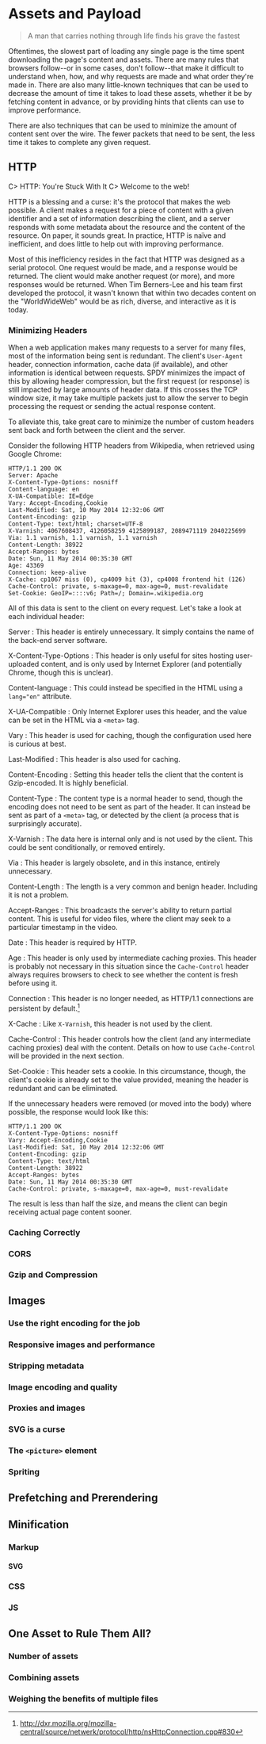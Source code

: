 # Assets and Payload

> A man that carries nothing through life finds his grave the fastest

Oftentimes, the slowest part of loading any single page is the time spent downloading the page's content and assets. There are many rules that browsers follow--or in some cases, don't follow--that make it difficult to understand when, how, and why requests are made and what order they're made in. There are also many little-known techniques that can be used to decrease the amount of time it takes to load these assets, whether it be by fetching content in advance, or by providing hints that clients can use to improve performance.

There are also techniques that can be used to minimize the amount of content sent over the wire. The fewer packets that need to be sent, the less time it takes to complete any given request.


## HTTP

C> HTTP: You're Stuck With It
C> Welcome to the web!

HTTP is a blessing and a curse: it's the protocol that makes the web possible. A client makes a request for a piece of content with a given identifier and a set of information describing the client, and a server responds with some metadata about the resource and the content of the resource. On paper, it sounds great. In practice, HTTP is naïve and inefficient, and does little to help out with improving performance.

Most of this inefficiency resides in the fact that HTTP was designed as a serial protocol. One request would be made, and a response would be returned. The client would make another request (or more), and more responses would be returned. When Tim Berners-Lee and his team first developed the protocol, it wasn't known that within two decades content on the "WorldWideWeb" would be as rich, diverse, and interactive as it is today.


### Minimizing Headers

When a web application makes many requests to a server for many files, most of the information being sent is redundant. The client's `User-Agent` header, connection information, cache data (if available), and other information is identical between requests. SPDY minimizes the impact of this by allowing header compression, but the first request (or response) is still impacted by large amounts of header data. If this crosses the TCP window size, it may take multiple packets just to allow the server to begin processing the request or sending the actual response content.

To alleviate this, take great care to minimize the number of custom headers sent back and forth between the client and the server.

Consider the following HTTP headers from Wikipedia, when retrieved using Google Chrome:

```
HTTP/1.1 200 OK
Server: Apache
X-Content-Type-Options: nosniff
Content-language: en
X-UA-Compatible: IE=Edge
Vary: Accept-Encoding,Cookie
Last-Modified: Sat, 10 May 2014 12:32:06 GMT
Content-Encoding: gzip
Content-Type: text/html; charset=UTF-8
X-Varnish: 4067608437, 4126058259 4125899187, 2089471119 2040225699
Via: 1.1 varnish, 1.1 varnish, 1.1 varnish
Content-Length: 38922
Accept-Ranges: bytes
Date: Sun, 11 May 2014 00:35:30 GMT
Age: 43369
Connection: keep-alive
X-Cache: cp1067 miss (0), cp4009 hit (3), cp4008 frontend hit (126)
Cache-Control: private, s-maxage=0, max-age=0, must-revalidate
Set-Cookie: GeoIP=::::v6; Path=/; Domain=.wikipedia.org
```

All of this data is sent to the client on every request. Let's take a look at each individual header:

Server
: This header is entirely unnecessary. It simply contains the name of the back-end server software.

X-Content-Type-Options
: This header is only useful for sites hosting user-uploaded content, and is only used by Internet Explorer (and potentially Chrome, though this is unclear).

Content-language
: This could instead be specified in the HTML using a `lang="en"` attribute.

X-UA-Compatible
: Only Internet Explorer uses this header, and the value can be set in the HTML via a `<meta>` tag.

Vary
: This header is used for caching, though the configuration used here is curious at best.

Last-Modified
: This header is also used for caching.

Content-Encoding
: Setting this header tells the client that the content is Gzip-encoded. It is highly beneficial.

Content-Type
: The content type is a normal header to send, though the encoding does not need to be sent as part of the header. It can instead be sent as part of a `<meta>` tag, or detected by the client (a process that is surprisingly accurate).

X-Varnish
: The data here is internal only and is not used by the client. This could be sent conditionally, or removed entirely.

Via
: This header is largely obsolete, and in this instance, entirely unnecessary.

Content-Length
: The length is a very common and benign header. Including it is not a problem.

Accept-Ranges
: This broadcasts the server's ability to return partial content. This is useful for video files, where the client may seek to a particular timestamp in the video.

Date
: This header is required by HTTP.

Age
: This header is only used by intermediate caching proxies. This header is probably not necessary in this situation since the `Cache-Control` header always requires browsers to check to see whether the content is fresh before using it.

Connection
: This header is no longer needed, as HTTP/1.1 connections are persistent by default.[^http11_persistent]

X-Cache
: Like `X-Varnish`, this header is not used by the client.

Cache-Control
: This header controls how the client (and any intermediate caching proxies) deal with the content. Details on how to use `Cache-Control` will be provided in the next section.

Set-Cookie
: This header sets a cookie. In this circumstance, though, the client's cookie is already set to the value provided, meaning the header is redundant and can be eliminated.

[^http11_persistent]: http://dxr.mozilla.org/mozilla-central/source/netwerk/protocol/http/nsHttpConnection.cpp#830

If the unnecessary headers were removed (or moved into the body) where possible, the response would look like this:

```
HTTP/1.1 200 OK
X-Content-Type-Options: nosniff
Vary: Accept-Encoding,Cookie
Last-Modified: Sat, 10 May 2014 12:32:06 GMT
Content-Encoding: gzip
Content-Type: text/html
Content-Length: 38922
Accept-Ranges: bytes
Date: Sun, 11 May 2014 00:35:30 GMT
Cache-Control: private, s-maxage=0, max-age=0, must-revalidate
```

The result is less than half the size, and means the client can begin receiving actual page content sooner.


### Caching Correctly
### CORS
### Gzip and Compression
## Images
### Use the right encoding for the job
### Responsive images and performance
### Stripping metadata
### Image encoding and quality
### Proxies and images
### SVG is a curse
### The `<picture>` element
### Spriting
## Prefetching and Prerendering
## Minification
### Markup
#### SVG
### CSS
### JS
## One Asset to Rule Them All?
### Number of assets
### Combining assets
### Weighing the benefits of multiple files
